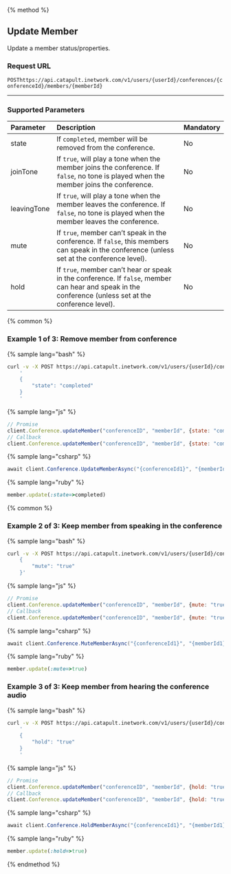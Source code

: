 {% method %}

## Update Member

Update a member status/properties.

### Request URL

<code class="post">POST</code>`https://api.catapult.inetwork.com/v1/users/{userId}/conferences/{conferenceId}/members/{memberId}`

---

### Supported Parameters
| Parameter   | Description                                                                                                                                            | Mandatory |
|:------------|:-------------------------------------------------------------------------------------------------------------------------------------------------------|:----------|
| state    | If `completed`, member will be removed from the conference.                 | No        |
| joinTone    | If `true`, will play a tone when the member joins the conference. If `false`, no tone is played when the member joins the conference.                  | No        |
| leavingTone | If `true`, will play a tone when the member leaves the conference. If `false`, no tone is played when the member leaves the conference.                | No        |
| mute        | If `true`, member can’t speak in the conference. If `false`, this members can speak in the conference (unless set at the conference level).            | No        |
| hold        | If `true`, member can’t hear or speak in the conference. If `false`, member can hear and speak in the conference (unless set at the conference level). | No        |

{% common %}

### Example 1 of 3: Remove member from conference

{% sample lang="bash" %}

```bash
curl -v -X POST https://api.catapult.inetwork.com/v1/users/{userId}/conferences/{conferenceId}/members/{memberId} -u {token}:{secret} -H "Content-type: application/json" -d
    '
	{
		"state": "completed"
	}
    '
```

{% sample lang="js" %}

```js
// Promise
client.Conference.updateMember("conferenceID", "memberId", {state: "completed"}).then(function(){});
// Callback
client.Conference.updateMember("conferenceID", "memberId", {state: "completed"}, function(err){});
```

{% sample lang="csharp" %}

```csharp
await client.Conference.UpdateMemberAsync("{conferenceId1}", "{memberId1}", new UpdateMemberData {State = MemberState.Completed});
```

{% sample lang="ruby" %}

```ruby
member.update(:state=>completed)
```

{% common %}

### Example 2 of 3: Keep member from speaking in the conference

{% sample lang="bash" %}

```bash
curl -v -X POST https://api.catapult.inetwork.com/v1/users/{userId}/conferences/{conferenceId}/members/{memberId} 	-u {token}:{secret} 	-H "Content-type: application/json" 	-d 	'
	{
		"mute": "true"
	}'
```

{% sample lang="js" %}

```js
// Promise
client.Conference.updateMember("conferenceID", "memberId", {mute: "true"}).then(function(){});
// Callback
client.Conference.updateMember("conferenceID", "memberId", {mute: "true"}, function(err){});
```

{% sample lang="csharp" %}

```csharp
await client.Conference.MuteMemberAsync("{conferenceId1}", "{memberId1}", true);
```

{% sample lang="ruby" %}

```ruby
member.update(:mute=>true)
```


### Example 3 of 3: Keep member from hearing the conference audio

{% sample lang="bash" %}

```bash
curl -v -X POST https://api.catapult.inetwork.com/v1/users/{userId}/conferences/{conferenceId}/members/{memberId} -u {token}:{secret} -H "Content-type: application/json" -d
    '
	{
		"hold": "true"
	}
    '
```

{% sample lang="js" %}

```js
// Promise
client.Conference.updateMember("conferenceID", "memberId", {hold: "true"}).then(function(){});
// Callback
client.Conference.updateMember("conferenceID", "memberId", {hold: "true"}, function(err){});
```

{% sample lang="csharp" %}

```csharp
await client.Conference.HoldMemberAsync("{conferenceId1}", "{memberId1}", true);
```

{% sample lang="ruby" %}

```ruby
member.update(:hold=>true)
```
{% endmethod %}
